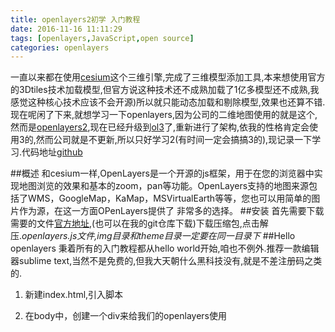 ```yaml
---
title: openlayers2初学 入门教程
date: 2016-11-16 11:11:29
tags: [openlayers,JavaScript,open source]
categories: openlayers
---
```

一直以来都在使用[cesium](http://cesiumjs.org)这个三维引擎,完成了三维模型添加工具,本来想使用官方的3Dtiles技术加载模型,但官方说这种技术还不成熟加载了1亿多模型还不成熟,我感觉这种核心技术应该不会开源)所以就只能动态加载和剔除模型,效果也还算不错.现在呢闲了下来,就想学习一下openlayers,因为公司的二维地图使用的就是这个,然而是[openlayers2](http://openlayers.org/two/),现在已经升级到[ol3](http://openlayers.org/)了,重新进行了架构,依我的性格肯定会使用3的,然而公司就是不更新,所以只好学习2(有时间一定会搞搞3的),现记录一下学习.代码地址[github](https://github.com/ChaosSoong/Openlayers)
<!--more-->
##概述
和cesium一样,OpenLayers是一个开源的js框架，用于在您的浏览器中实现地图浏览的效果和基本的zoom，pan等功能。OpenLayers支持的地图来源包括了WMS，GoogleMap，KaMap，MSVirtualEarth等等，您也可以用简单的图片作为源，在这一方面OPenLayers提供了 非常多的选择。
##安装
首先需要下载需要的文件[官方地址](http://openlayers.org/two/),(也可以在我的git仓库下载)下载压缩包,点击解压.*openlayers.js文件,img目录和theme目录一定要在同一目录下*
##Hello openlayers
秉着所有的入门教程都从hello world开始,咱也不例外.推荐一款编辑器sublime text,当然不是免费的,但我大天朝什么黑科技没有,就是不差注册码之类的.

1. 新建index.html,引入脚本
    <script type="text/javascript" src="你自己的目录/OpenLayers.js"></script>

2. 在body中，创建一个div来给我们的openlayers使用
    <div id="map" style="width: 100%;height: 100%;">

3.对body标签,绑定onload事件,初始化地图.
    <body onload="init()">
在脚本中编写init方法:

             function init() {
                var map;
                var lon =120;
                var lat = 39;
                var zoom = 6;
                 map = new OpenLayers.Map('map',{});
                 //创建叠加图层
                 var new_wms = new OpenLayers.Layer.WMS(
                         'New OpenLayers WMS',
                         'http://vmap0.tiles.osgeo.org/wms/vmap0',
                         {
                             layers: "clabel,ctylabel,statelabel", transparent: true
                         },
                         {
                             //visibility:false,
                             opacity: 1
                         }
                 );
                 //创建基底图层
                 var wms = new OpenLayers.Layer.WMS(
                         'OpenLayers WMS',
                         'http://vmap0.tiles.osgeo.org/wms/vmap0',
                         {
                             layers: "basic"
                         },
                         {
                             isBaseLayer: true
                         }
                 );

                 var wms_state_lines = new OpenLayers.Layer.WMS(
                           "State Line Layer",
                           "http://labs.metacarta.com/wms/vmap0",
                           { layers: "stateboundary", transparent: true },
                           { displayInLayerSwitcher: false, minScale: 13841995.078125 }
                               );
                 //创建depthcontour图层
                 //设置opacity:.8
                 var wms_water_depth = new OpenLayers.Layer.WMS(
                            "Water Depth",
                            "http://labs.metacarta.com/wms/vmap0",
                            {
                                layers: "depthcontour", transparent: true
                            },
                            { opacity: .8 }
                            );
                 //创建一些road图层,包括一级公路、二级公路和铁路
                 //设置options的transitionEffect: "resize"，使图层放大或缩小时产生调整大小的动画效果
                   var wms_roads = new OpenLayers.Layer.WMS(
                            "Roads",
                             "http://labs.metacarta.com/wms/vmap0",
                              {
                                 layers: "priroad,secroad,rail", transparent: true
                               },
                               {
                                   transitionEffect: "resize"
                               }
                               );
                 map.addLayers([wms, new_wms, wms_state_lines, wms_water_depth);
                 //设置地图的中心位置
                 map.setCenter(new OpenLayers.LonLat(lon, lat), zoom);
                 //添加Switcher Control
                 map.addControl(new OpenLayers.Control.LayerSwitcher());
                 if (!map.getCenter()) {
                     map.zoomToMaxExtent();
                 }
             }

效果图:
![openlayers2](../../../../imgs/ol2.jpg)
